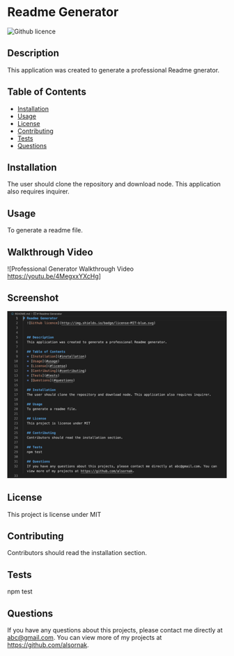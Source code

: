 # Readme Generator
  ![Github licence](http://img.shields.io/badge/license-MIT-blue.svg)

  
  ## Description 
  This application was created to generate a professional Readme gnerator.

  ## Table of Contents
  * [Installation](#installation)
  * [Usage](#usage)
  * [License](#license)
  * [Contributing](#contributing)
  * [Tests](#tests)
  * [Questions](#questions)
  
  ## Installation 
  The user should clone the repository and download node. This application also requires inquirer.

  ## Usage 
  To generate a readme file.

  ## Walkthrough Video
  ![Professional Generator Walkthrough Video https://youtu.be/4MegxxYXcHg]

  ## Screenshot
  ![Professional Generator Screenshot](./utils/Professional-Readme.png)

  ## License 
  This project is license under MIT

  ## Contributing 
  Contributors should read the installation section.

  ## Tests
  npm test

  ## Questions
  If you have any questions about this projects, please contact me directly at abc@gmail.com. You can view more of my projects at https://github.com/alsornak.
